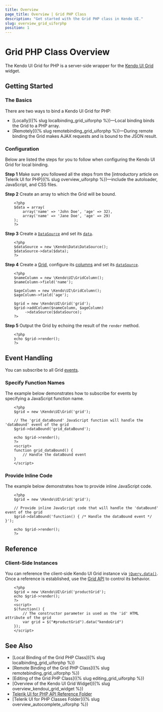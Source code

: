 ```yaml
---
title: Overview
page_title: Overview | Grid PHP Class
description: "Get started with the Grid PHP class in Kendo UI."
slug: overview_grid_uiforphp
position: 1
---
```


# Grid PHP Class Overview

The Kendo UI Grid for PHP is a server-side wrapper for the [Kendo UI Grid](/api/javascript/ui/grid) widget.

## Getting Started

### The Basics

There are two ways to bind a Kendo UI Grid for PHP:

* [Locally]({% slug localbinding_grid_uiforphp %})&mdash;Local binding binds the Grid to a PHP array.
* [Remotely]({% slug remotebinding_grid_uiforphp %})&mdash;During remote binding the Grid makes AJAX requests and is bound to the JSON result.

### Configuration

Below are listed the steps for you to follow when configuring the Kendo UI Grid for local binding.

**Step 1** Make sure you followed all the steps from the [introductory article on Telerik UI for PHP]({% slug overview_uiforphp %})&mdash;include the autoloader, JavaScript, and CSS files.

**Step 2** Create an array to which the Grid will be bound.



        <?php
        $data = array(
            array('name' => 'John Doe', 'age' => 32),
            array('name' => 'Jane Doe', 'age' => 29)
        );
        ?>

**Step 3** Create a [`DataSource`](/api/php/Kendo/Data/DataSource) and set its [`data`](/api/php/Kendo/Data/DataSource#data).



        <?php
        $dataSource = new \Kendo\Data\DataSource();
        $dataSource->data($data);
        ?>

**Step 4** Create a [Grid](/api/php/Kendo/UI/Grid), configure its [columns](/api/php/Kendo/UI/Grid#addcolumn) and set its [`dataSource`](/api/php/Kendo/UI/Grid#datasource).



        <?php
        $nameColumn = new \Kendo\UI\GridColumn();
        $nameColumn->field('name');

        $ageColumn = new \Kendo\UI\GridColumn();
        $ageColumn->field('age');

        $grid = new \Kendo\UI\Grid('grid');
        $grid->addColumn($nameColumn, $ageColumn)
             ->dataSource($dataSource);
        ?>

**Step 5** Output the Grid by echoing the result of the `render` method.



        <?php
        echo $grid->render();
        ?>

## Event Handling

You can subscribe to all Grid [events](/api/javascript/ui/grid#events).

### Specify Function Names

The example below demonstrates how to subscribe for events by specifying a JavaScript function name.



        <?php
        $grid = new \Kendo\UI\Grid('grid');

        // The 'grid_dataBound' JavaScript function will handle the 'dataBound' event of the grid
        $grid->dataBound('grid_dataBound');

        echo $grid->render();
        ?>
        <script>
        function grid_dataBound() {
            // Handle the dataBound event
        }
        </script>

### Provide Inline Code

The example below demonstrates how to provide inline JavaScript code.



        <?php
        $grid = new \Kendo\UI\Grid('grid');

        // Provide inline JavaScript code that will handle the 'dataBound' event of the grid
        $grid->dataBound('function() { /* Handle the dataBound event */ }');

        echo $grid->render();
        ?>

<!--*-->
## Reference

### Client-Side Instances

You can reference the client-side Kendo UI Grid instance via [`jQuery.data()`](http://api.jquery.com/jQuery.data/). Once a reference is established, use the [Grid API](/api/javascript/ui/grid#methods) to control its behavior.



        <?php
        $grid = new \Kendo\UI\Grid('productGrid');
        echo $grid->render();
        ?>
        <script>
        $(function() {
            // The constructor parameter is used as the 'id' HTML attribute of the grid
            var grid = $("#productGrid").data("kendoGrid")
        });
        </script>

## See Also

* [Local Binding of the Grid PHP Class]({% slug localbinding_grid_uiforphp %})
* [Remote Binding of the Grid PHP Class]({% slug remotebinding_grid_uiforphp %})
* [Editing of the Grid PHP Class]({% slug editing_grid_uiforphp %})
* [Overview of the Kendo UI Grid Widget]({% slug overview_kendoui_grid_widget %})
* [Telerik UI for PHP API Reference Folder](/api/php/Kendo/UI/AutoComplete)
* [Telerik UI for PHP Classes Folder]({% slug overview_autocomplete_uiforphp %})
